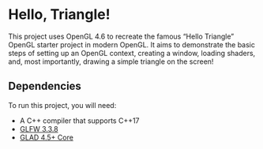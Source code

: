 # Hello, Triangle!
This project uses OpenGL 4.6 to recreate the famous “Hello Triangle” OpenGL starter project in modern OpenGL. It aims to demonstrate the basic steps of setting up an OpenGL context, creating a window, loading shaders, and, most importantly, drawing a simple triangle on the screen!
## Dependencies
To run this project, you will need:
- A C++ compiler that supports C++17
- [GLFW 3.3.8](https://github.com/glfw/glfw)
- [GLAD 4.5+ Core](https://github.com/Dav1dde/glad)
